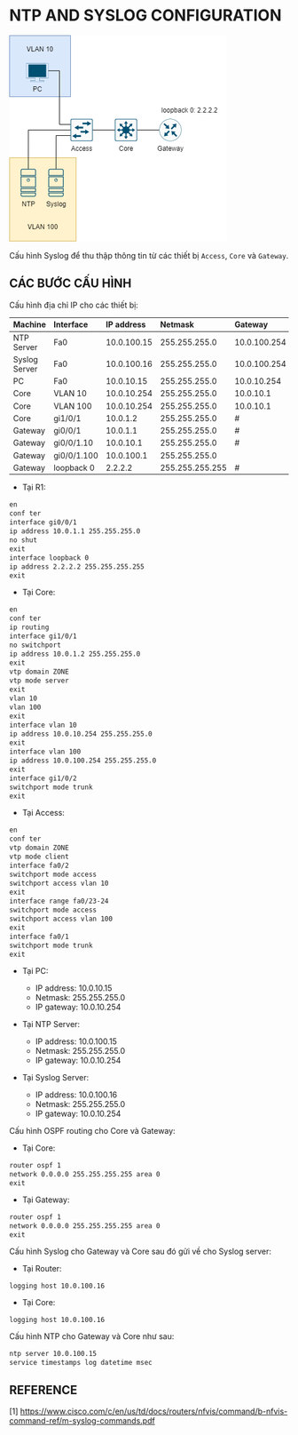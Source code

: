 # NTP AND SYSLOG CONFIGURATION

![ntp and syslog](./img/topology.png)

Cấu hình Syslog để thu thập thông tin từ các thiết bị `Access`, `Core` và `Gateway`.

## CÁC BƯỚC CẤU HÌNH

Cấu hình địa chỉ IP cho các thiết bị:

|Machine|Interface|IP address|Netmask|Gateway|
|:------|:--------|:---------|:------|:------|
|NTP Server|Fa0|10.0.100.15|255.255.255.0|10.0.100.254|
|Syslog Server|Fa0|10.0.100.16|255.255.255.0|10.0.100.254|
|PC|Fa0|10.0.10.15|255.255.255.0|10.0.10.254|
|Core|VLAN 10|10.0.10.254|255.255.255.0|10.0.10.1|
|Core|VLAN 100|10.0.10.254|255.255.255.0|10.0.10.1|
|Core|gi1/0/1|10.0.1.2|255.255.255.0|#|
|Gateway|gi0/0/1|10.0.1.1|255.255.255.0|#|
|Gateway|gi0/0/1.10|10.0.10.1|255.255.255.0|#|
|Gateway|gi0/0/1.100|10.0.100.1|255.255.255.0||
|Gateway|loopback 0|2.2.2.2|255.255.255.255|#|

- Tại R1:

```
en
conf ter
interface gi0/0/1
ip address 10.0.1.1 255.255.255.0
no shut
exit
interface loopback 0
ip address 2.2.2.2 255.255.255.255
exit
```

- Tại Core:

```
en
conf ter
ip routing
interface gi1/0/1
no switchport
ip address 10.0.1.2 255.255.255.0
exit
vtp domain ZONE
vtp mode server
exit
vlan 10
vlan 100
exit
interface vlan 10
ip address 10.0.10.254 255.255.255.0
exit
interface vlan 100
ip address 10.0.100.254 255.255.255.0
exit
interface gi1/0/2
switchport mode trunk
exit
```

- Tại Access:

```
en
conf ter
vtp domain ZONE
vtp mode client
interface fa0/2
switchport mode access
switchport access vlan 10
exit
interface range fa0/23-24
switchport mode access
switchport access vlan 100
exit
interface fa0/1
switchport mode trunk
exit
```

- Tại PC:
    
    - IP address: 10.0.10.15
    - Netmask: 255.255.255.0
    - IP gateway: 10.0.10.254

- Tại NTP Server:
    
    - IP address: 10.0.100.15
    - Netmask: 255.255.255.0
    - IP gateway: 10.0.10.254

- Tại Syslog Server:
    
    - IP address: 10.0.100.16
    - Netmask: 255.255.255.0
    - IP gateway: 10.0.10.254

Cấu hình OSPF routing cho Core và Gateway:

- Tại Core:

```
router ospf 1
network 0.0.0.0 255.255.255.255 area 0
exit
```

- Tại Gateway:

```
router ospf 1
network 0.0.0.0 255.255.255.255 area 0
exit
```

Cấu hình Syslog cho Gateway và Core sau đó gửi về cho Syslog server:

- Tại Router:

```
logging host 10.0.100.16
```

- Tại Core:

```
logging host 10.0.100.16
```

Cấu hình NTP cho Gateway và Core như sau:

```
ntp server 10.0.100.15
service timestamps log datetime msec
```

## REFERENCE

[1] <https://www.cisco.com/c/en/us/td/docs/routers/nfvis/command/b-nfvis-command-ref/m-syslog-commands.pdf>
